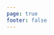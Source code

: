 ```yaml
---
page: true
footer: false
---
```


<script setup>
import { useData } from 'vitepress'
import Page from './components/TalentPage.vue'

const { page } = useData()
</script>

<Page :talent="page.params.talentId" />
